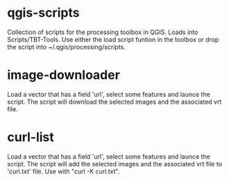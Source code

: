 # qgis-scripts
Collection of scripts for the processing toolbox in QGIS. Loads into Scripts/TBT-Tools. Use either the load script funtion in the toolbox or drop the script into ~/.qgis/processing/scripts.
# image-downloader
Load a vector that has a field 'url', select some features and launce the script. The script will download the selected images and the associated vrt file.
# curl-list
Load a vector that has a field 'url', select some features and launce the script. The script will add the selected images and the associated vrt file to 'curl.txt' file. Use with "curl -K curl.txt".
